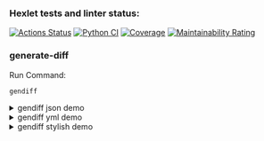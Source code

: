 ### Hexlet tests and linter status:
[![Actions Status](https://github.com/gbespamiatnykh/python-project-50/actions/workflows/hexlet-check.yml/badge.svg)](https://github.com/gbespamiatnykh/python-project-50/actions)
[![Python CI](https://github.com/gbespamiatnykh/python-project-50/actions/workflows/build.yml/badge.svg)](https://github.com/gbespamiatnykh/python-project-50/actions/workflows/build.yml)
[![Coverage](https://sonarcloud.io/api/project_badges/measure?project=gbespamiatnykh_python-project-50&metric=coverage)](https://sonarcloud.io/summary/new_code?id=gbespamiatnykh_python-project-50)
[![Maintainability Rating](https://sonarcloud.io/api/project_badges/measure?project=gbespamiatnykh_python-project-50&metric=sqale_rating)](https://sonarcloud.io/summary/new_code?id=gbespamiatnykh_python-project-50)

### generate-diff
Run Command:
```bash
gendiff
```
<details>
<summary>gendiff json demo</summary>

[![asciicast](https://asciinema.org/a/BX7WZNQ2VSCGR59QJ5gZoV9bT.svg)](https://asciinema.org/a/BX7WZNQ2VSCGR59QJ5gZoV9bT)
</details>

<details>
<summary>gendiff yml demo</summary>

[![asciicast](https://asciinema.org/a/yuiU7rOxwkx9Kqwi477DSL239.svg)](https://asciinema.org/a/yuiU7rOxwkx9Kqwi477DSL239)
</details>

<details>
<summary>gendiff stylish demo</summary>

[![asciicast](https://asciinema.org/a/j9Xooy966SSX0Cit8OL9YiD1Y.svg)](https://asciinema.org/a/j9Xooy966SSX0Cit8OL9YiD1Y)
</details>
